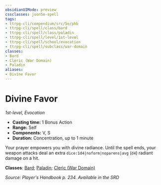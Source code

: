 ```yaml
---
obsidianUIMode: preview
cssclasses: json5e-spell
tags:
- ttrpg-cli/compendium/src/5e/phb
- ttrpg-cli/spell/class/bard
- ttrpg-cli/spell/class/paladin
- ttrpg-cli/spell/level/1st-level
- ttrpg-cli/spell/school/evocation
- ttrpg-cli/spell/subclass/war-domain
classes:
- Bard
- Cleric (War Domain)
- Paladin
aliases:
- Divine Favor
---
```

# Divine Favor
*1st-level, Evocation*  


- **Casting time:** 1 Bonus Action
- **Range:** Self
- **Components:** V, S
- **Duration:** Concentration, up to 1 minute

Your prayer empowers you with divine radiance. Until the spell ends, your weapon attacks deal an extra `dice:1d4|noform|noparens|avg` (`d4`) radiant damage on a hit.

**Classes**: [Bard](/3-Mechanics/CLI/Compendium/lists/list-spells-classes-bard.md); [Paladin](/3-Mechanics/CLI/Compendium/lists/list-spells-classes-paladin.md); [Cleric (War Domain)](/3-Mechanics/CLI/Compendium/lists/list-spells-classes-war-domain.md)

*Source: Player's Handbook p. 234. Available in the <span title='Systems Reference Document (5.1)'>SRD</span>*